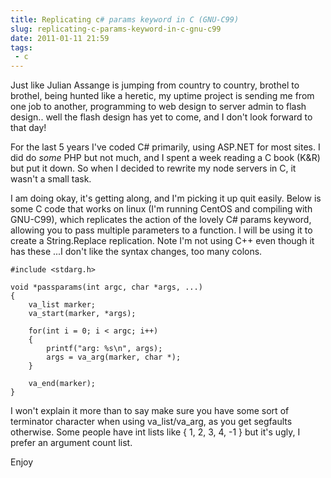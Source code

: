 ```yaml
---
title: Replicating c# params keyword in C (GNU-C99)
slug: replicating-c-params-keyword-in-c-gnu-c99
date: 2011-01-11 21:59
tags:
 - c
---
```

Just like Julian Assange is jumping from country to country, brothel to brothel, being hunted like a heretic, my uptime project is sending me from one job to another, programming to web design to server admin to flash design.. well the flash design has yet to come, and I don't look forward to that day!

For the last 5 years I've coded C# primarily, using ASP.NET for most sites. I did do *some* PHP but not much, and I spent a week reading a C book (K&R) but put it down. So when I decided to rewrite my node servers in C, it wasn't a small task.

I am doing okay, it's getting along, and I'm picking it up quit easily. Below is some C code that works on linux (I'm running CentOS and compiling with GNU-C99), which replicates the action of the lovely C# params keyword, allowing you to pass multiple parameters to a function. I will be using it to create a String.Replace replication. Note I'm not using C++ even though it has these ...I don't like the syntax changes, too many colons.

    #include <stdarg.h>

    void *passparams(int argc, char *args, ...)
    {
        va_list marker;
        va_start(marker, *args);

        for(int i = 0; i < argc; i++)
        {
            printf("arg: %s\n", args);
            args = va_arg(marker, char *);
        }

        va_end(marker);
    }

I won't explain it more than to say make sure you have some sort of terminator character when using va_list/va_arg, as you get segfaults otherwise. Some people have int lists like { 1, 2, 3, 4, -1 } but it's ugly, I prefer an argument count list.

Enjoy
